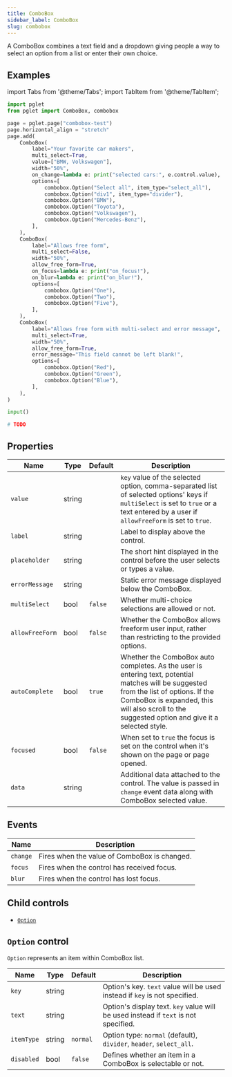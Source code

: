 ```yaml
---
title: ComboBox
sidebar_label: ComboBox
slug: combobox
---
```


A ComboBox combines a text field and a dropdown giving people a way to select an option from a list or enter their own choice.

## Examples

import Tabs from '@theme/Tabs';
import TabItem from '@theme/TabItem';

<Tabs groupId="language">
  <TabItem value="python" label="Python" default>

```python
import pglet
from pglet import ComboBox, combobox

page = pglet.page("combobox-test")
page.horizontal_align = "stretch"
page.add(
    ComboBox(
        label="Your favorite car makers",
        multi_select=True,
        value=["BMW, Volkswagen"],
        width="50%",
        on_change=lambda e: print("selected cars:", e.control.value),
        options=[
            combobox.Option("Select all", item_type="select_all"),
            combobox.Option("div1", item_type="divider"),
            combobox.Option("BMW"),
            combobox.Option("Toyota"),
            combobox.Option("Volkswagen"),
            combobox.Option("Mercedes-Benz"),
        ],
    ),
    ComboBox(
        label="Allows free form",
        multi_select=False,
        width="50%",
        allow_free_form=True,
        on_focus=lambda e: print("on_focus!"),
        on_blur=lambda e: print("on_blur!"),
        options=[
            combobox.Option("One"),
            combobox.Option("Two"),
            combobox.Option("Five"),
        ],
    ),
    ComboBox(
        label="Allows free form with multi-select and error message",
        multi_select=True,
        width="50%",
        allow_free_form=True,
        error_message="This field cannot be left blank!",
        options=[
            combobox.Option("Red"),
            combobox.Option("Green"),
            combobox.Option("Blue"),
        ],
    ),
)

input()
```

  </TabItem>
  <TabItem value="powershell" label="PowerShell">

```powershell
# TODO
```

  </TabItem>
</Tabs>

## Properties

| Name            | Type    | Default | Description |
| --------------- | ------- | ------- | ----------- |
| `value`         | string  |         | `key` value of the selected option, comma-separated list of selected options' keys if `multiSelect` is set to `true` or a text entered by a user if `allowFreeForm` is set to `true`. |
| `label`         | string  |         | Label to display above the control. |
| `placeholder`   | string  |         | The short hint displayed in the control before the user selects or types a value. |
| `errorMessage`  | string  |         | Static error message displayed below the ComboBox. |
| `multiSelect`   | bool    | `false` | Whether multi-choice selections are allowed or not. |
| `allowFreeForm` | bool    | `false` | Whether the ComboBox allows freeform user input, rather than restricting to the provided options. |
| `autoComplete`  | bool    | `true`  | Whether the ComboBox auto completes. As the user is entering text, potential matches will be suggested from the list of options. If the ComboBox is expanded, this will also scroll to the suggested option and give it a selected style. |
| `focused`       | bool    | `false` | When set to `true` the focus is set on the control when it's shown on the page or page opened. |
| `data`          | string  |         | Additional data attached to the control. The value is passed in `change` event data along with ComboBox selected value. |

## Events

| Name      | Description |
| --------- | ----------- |
| `change`  | Fires when the value of ComboBox is changed. |
| `focus`   | Fires when the control has received focus. |
| `blur`    | Fires when the control has lost focus. |

## Child controls

* [`Option`](#option-control)

## `Option` control

`Option` represents an item within ComboBox list.

| Name           | Type    | Default  | Description |
| -------------- | ------- | -------- | ----------- |
| `key`          | string  |          | Option's key. `text` value will be used instead if `key` is not specified. |
| `text`         | string  |          | Option's display text. `key` value will be used instead if `text` is not specified. |
| `itemType`     | string  | `normal` | Option type: `normal` (default), `divider`, `header`, `select_all`. |
| `disabled`     | bool    | `false`  | Defines whether an item in a ComboBox is selectable or not. |